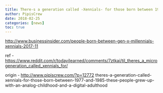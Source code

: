 ```yaml
---
title: There-s a generation called -Xennials- for those born between 1977 and 1985. These people grew up with an analog childhood and a digital adulthood
author: PipisCrew
date: 2018-02-25
categories: [news]
toc: true
---
```


http://www.businessinsider.com/people-born-between-gen-x-millennials-xennials-2017-11

ref - https://www.reddit.com/r/todayilearned/comments/7ztkai/til_theres_a_microgeneration_called_xennials_for/

origin - http://www.pipiscrew.com/?p=12772 theres-a-generation-called-xennials-for-those-born-between-1977-and-1985-these-people-grew-up-with-an-analog-childhood-and-a-digital-adulthood